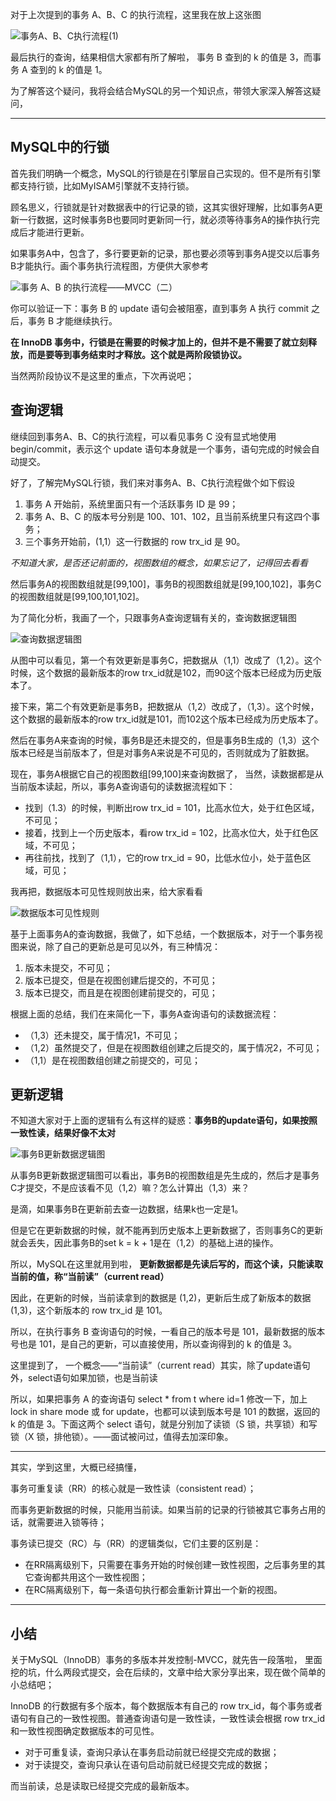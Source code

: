 对于上次提到的事务 A、B、C 的执行流程，这里我在放上这张图

![事务A、B、C执行流程(1)](https://github.com/niaidaye/niaidaye.github.io/assets/27543204/5df7814d-c482-403d-bdfa-4a9d1cba08bc)

最后执行的查询，结果相信大家都有所了解啦， 事务 B 查到的 k 的值是 3，而事务 A 查到的 k 的值是 1。

为了解答这个疑问，我将会结合MySQL的另一个知识点，带领大家深入解答这疑问，

---

## MySQL中的行锁

首先我们明确一个概念，MySQL的行锁是在引擎层自己实现的。但不是所有引擎都支持行锁，比如MyISAM引擎就不支持行锁。

顾名思义，行锁就是针对数据表中的行记录的锁，这其实很好理解，比如事务A更新一行数据，这时候事务B也要同时更新同一行，就必须等待事务A的操作执行完成后才能进行更新。

如果事务A中，包含了，多行要更新的记录，那也要必须等到事务A提交以后事务B才能执行。画个事务执行流程图，方便供大家参考

![事务 A、B 的执行流程——MVCC（二）](https://github.com/niaidaye/niaidaye.github.io/assets/27543204/f420e7b0-cf3e-4333-b8af-c0b8c304a28b)

你可以验证一下：事务 B 的 update 语句会被阻塞，直到事务 A 执行 commit 之后，事务 B 才能继续执行。

**在 InnoDB 事务中，行锁是在需要的时候才加上的，但并不是不需要了就立刻释放，而是要等到事务结束时才释放。这个就是两阶段锁协议。**

当然两阶段协议不是这里的重点，下次再说吧；

## 查询逻辑

继续回到事务A、B、C的执行流程，可以看见事务 C 没有显式地使用 begin/commit，表示这个 update 语句本身就是一个事务，语句完成的时候会自动提交。

好了，了解完MySQL行锁，我们来对事务A、B、C执行流程做个如下假设

1. 事务 A 开始前，系统里面只有一个活跃事务 ID 是 99；
2. 事务 A、B、C 的版本号分别是 100、101、102，且当前系统里只有这四个事务；
3. 三个事务开始前，(1,1）这一行数据的 row trx_id 是 90。

*不知道大家，是否还记前面的，视图数组的概念，如果忘记了，记得回去看看*

然后事务A的视图数组就是[99,100]，事务B的视图数组就是[99,100,102]，事务C的视图数组就是[99,100,101,102]。

为了简化分析，我画了一个，只跟事务A查询逻辑有关的，查询数据逻辑图

![查询数据逻辑图](https://github.com/niaidaye/niaidaye.github.io/assets/27543204/65e39918-7de9-4e9d-bbc6-3c95346bfba8)


从图中可以看见，第一个有效更新是事务C，把数据从（1,1）改成了（1,2）。这个时候，这个数据的最新版本的row trx_id就是102，而90这个版本已经成为历史版本了。

接下来，第二个有效更新是事务B，把数据从（1,2）改成了，（1,3）。这个时候，这个数据的最新版本的row trx_id就是101，而102这个版本已经成为历史版本了。

然后在事务A来查询的时候，事务B是还未提交的，但是事务B生成的（1,3）这个版本已经是当前版本了，但是对事务A来说是不可见的，否则就成为了脏数据。

现在，事务A根据它自己的视图数组[99,100]来查询数据了， 当然，读数据都是从当前版本读起，所以，事务A查询语句的读数据流程如下：

- 找到（1.3）的时候，判断出row trx_id = 101，比高水位大，处于红色区域，不可见；
- 接着，找到上一个历史版本，看row trx_id = 102，比高水位大，处于红色区域，不可见；
- 再往前找，找到了（1,1），它的row trx_id = 90，比低水位小，处于蓝色区域，可见；

我再把，数据版本可见性规则放出来，给大家看看

![数据版本可见性规则](https://github.com/niaidaye/niaidaye.github.io/assets/27543204/6310513c-b87a-4658-8cc6-6279440bb8c4)


基于上面事务A的查询数据，我做了，如下总结，一个数据版本，对于一个事务视图来说，除了自己的更新总是可见以外，有三种情况：

1. 版本未提交，不可见；
2. 版本已提交，但是在视图创建后提交的，不可见；
3. 版本已提交，而且是在视图创建前提交的，可见；

根据上面的总结，我们在来简化一下，事务A查询语句的读数据流程：

- （1,3）还未提交，属于情况1，不可见；
- （1,2）虽然提交了，但是在视图数组创建之后提交的，属于情况2，不可见；
- （1,1）是在视图数组创建之前提交的，可见；

## 更新逻辑

不知道大家对于上面的逻辑有么有这样的疑惑：**事务B的update语句，如果按照一致性读，结果好像不太对**

![事务B更新数据逻辑图](https://github.com/niaidaye/niaidaye.github.io/assets/27543204/31da2741-ae1c-4e09-bb7e-dd96b506fe10)


从事务B更新数据逻辑图可以看出，事务B的视图数组是先生成的，然后才是事务C才提交，不是应该看不见（1,2）嘛？怎么计算出（1,3）来？

是滴，如果事务B在更新前去查一边数据，结果k也一定是1。

但是它在更新数据的时候，就不能再到历史版本上更新数据了，否则事务C的更新就会丢失，因此事务B的set k = k + 1是在（1,2）的基础上进的操作。

所以，MySQL在这里就用到啦， **更新数据都是先读后写的，而这个读，只能读取当前的值，称“当前读”（current read）**

因此，在更新的时候，当前读拿到的数据是 (1,2)，更新后生成了新版本的数据 (1,3)，这个新版本的 row trx_id 是 101。

所以，在执行事务 B 查询语句的时候，一看自己的版本号是 101，最新数据的版本号也是 101，是自己的更新，可以直接使用，所以查询得到的 k 的值是 3。

这里提到了， 一个概念——“当前读”（current read）其实，除了update语句外，select语句如果加锁，也是当前读

所以，如果把事务 A 的查询语句 select * from t where id=1 修改一下，加上 lock in share mode 或 for update，也都可以读到版本号是 101 的数据，返回的 k 的值是 3。下面这两个 select 语句，就是分别加了读锁（S 锁，共享锁）和写锁（X 锁，排他锁）。——面试被问过，值得去加深印象。

---

其实，学到这里，大概已经搞懂，

事务可重复读（RR）的核心就是一致性读（consistent read）；

而事务更新数据的时候，只能用当前读。如果当前的记录的行锁被其它事务占用的话，就需要进入锁等待；

事务读已提交（RC）与（RR）的逻辑类似，它们主要的区别是：

- 在RR隔离级别下，只需要在事务开始的时候创建一致性视图，之后事务里的其它查询都共用这个一致性视图；
- 在RC隔离级别下，每一条语句执行都会重新计算出一个新的视图。

---

## 小结

关于MySQL（InnoDB）事务的多版本并发控制-MVCC，就先告一段落啦， 里面挖的坑，什么两段式提交，会在后续的，文章中给大家分享出来，现在做个简单的小总结吧；

InnoDB 的行数据有多个版本，每个数据版本有自己的 row trx_id，每个事务或者语句有自己的一致性视图。普通查询语句是一致性读，一致性读会根据 row trx_id 和一致性视图确定数据版本的可见性。

- 对于可重复读，查询只承认在事务启动前就已经提交完成的数据；
- 对于读提交，查询只承认在语句启动前就已经提交完成的数据；

而当前读，总是读取已经提交完成的最新版本。